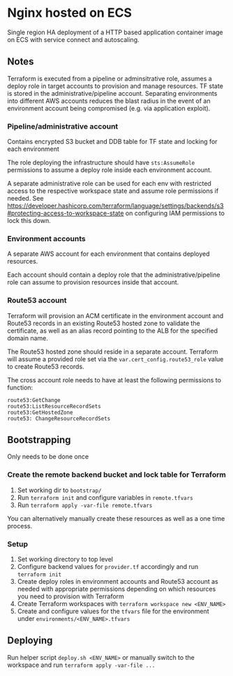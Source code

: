 # Nginx hosted on ECS

Single region HA deployment of a HTTP based application container image on ECS with service connect and autoscaling.

## Notes

Terraform is executed from a pipeline or adminsitrative role, assumes a deploy role in target accounts to provision and manage resources. TF state is stored in the administrative/pipeline account. Separating environments into different AWS accounts reduces the blast radius in the event of an environment account being compromised (e.g. via application exploit).

### Pipeline/administrative account

Contains encrypted S3 bucket and DDB table for TF state and locking for each environment

The role deploying the infrastructure should have `sts:AssumeRole` permissions to assume a deploy role inside each environment account.

A separate administrative role can be used for each env with restricted access to the respective workspace state and assume role permissions if needed.
See https://developer.hashicorp.com/terraform/language/settings/backends/s3#protecting-access-to-workspace-state on configuring IAM permissions to lock this down.

### Environment accounts

A separate AWS account for each environment that contains deployed resources.

Each account should contain a deploy role that the administrative/pipeline role can assume to provision resources inside that account.

### Route53 account

Terraform will provision an ACM certificate in the environment account and Route53 records in an existing Route53 hosted zone to validate the certificate, as well as an alias record pointing to the ALB for the specified domain name.

The Route53 hosted zone should reside in a separate account. Terraform will assume a provided role set via the `var.cert_config.route53_role` value to create Route53 records. 

The cross account role needs to have at least the following permissions to function:

```
route53:GetChange
route53:ListResourceRecordSets
route53:GetHostedZone
route53: ChangeResourceRecordSets
```

## Bootstrapping

Only needs to be done once

### Create the remote backend bucket and lock table for Terraform

1. Set working dir to `bootstrap/`
2. Run `terraform init` and configure variables in `remote.tfvars`
3. Run `terraform apply -var-file remote.tfvars`

You can alternatively manually create these resources as well as a one time process.

### Setup

1. Set working directory to top level
2. Configure backend values for `provider.tf` accordingly and run `terraform init`
3. Create deploy roles in environment accounts and Route53 account as needed with appropriate permissions depending on which resources you need to provision with Terraform
4. Create Terraform workspaces with `terraform workspace new <ENV_NAME>`
5. Create and configure values for the `tfvars` file for the environment under `environments/<ENV_NAME>.tfvars`

## Deploying

Run helper script `deploy.sh <ENV_NAME>` or manually switch to the workspace and run `terraform apply -var-file ...`
